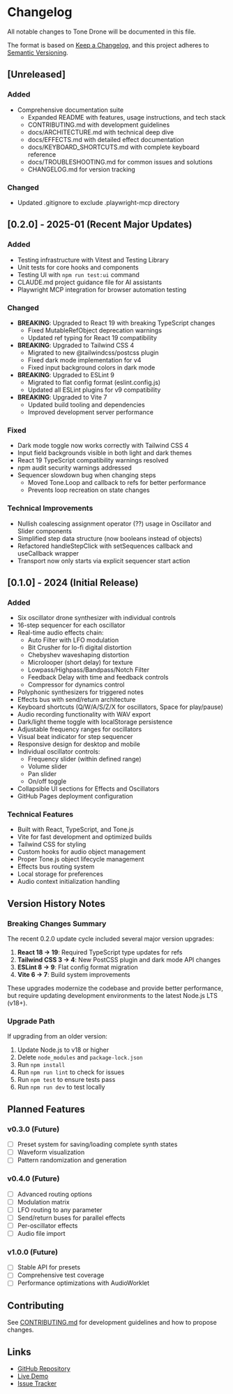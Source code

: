 # Changelog

All notable changes to Tone Drone will be documented in this file.

The format is based on [Keep a Changelog](https://keepachangelog.com/en/1.0.0/),
and this project adheres to [Semantic Versioning](https://semver.org/spec/v2.0.0.html).

## [Unreleased]

### Added

- Comprehensive documentation suite
  - Expanded README with features, usage instructions, and tech stack
  - CONTRIBUTING.md with development guidelines
  - docs/ARCHITECTURE.md with technical deep dive
  - docs/EFFECTS.md with detailed effect documentation
  - docs/KEYBOARD_SHORTCUTS.md with complete keyboard reference
  - docs/TROUBLESHOOTING.md for common issues and solutions
  - CHANGELOG.md for version tracking

### Changed

- Updated .gitignore to exclude .playwright-mcp directory

## [0.2.0] - 2025-01 (Recent Major Updates)

### Added

- Testing infrastructure with Vitest and Testing Library
- Unit tests for core hooks and components
- Testing UI with `npm run test:ui` command
- CLAUDE.md project guidance file for AI assistants
- Playwright MCP integration for browser automation testing

### Changed

- **BREAKING**: Upgraded to React 19 with breaking TypeScript changes
  - Fixed MutableRefObject deprecation warnings
  - Updated ref typing for React 19 compatibility
- **BREAKING**: Upgraded to Tailwind CSS 4
  - Migrated to new @tailwindcss/postcss plugin
  - Fixed dark mode implementation for v4
  - Fixed input background colors in dark mode
- **BREAKING**: Upgraded to ESLint 9
  - Migrated to flat config format (eslint.config.js)
  - Updated all ESLint plugins for v9 compatibility
- **BREAKING**: Upgraded to Vite 7
  - Updated build tooling and dependencies
  - Improved development server performance

### Fixed

- Dark mode toggle now works correctly with Tailwind CSS 4
- Input field backgrounds visible in both light and dark themes
- React 19 TypeScript compatibility warnings resolved
- npm audit security warnings addressed
- Sequencer slowdown bug when changing steps
  - Moved Tone.Loop and callback to refs for better performance
  - Prevents loop recreation on state changes

### Technical Improvements

- Nullish coalescing assignment operator (??) usage in Oscillator and Slider components
- Simplified step data structure (now booleans instead of objects)
- Refactored handleStepClick with setSequences callback and useCallback wrapper
- Transport now only starts via explicit sequencer start action

## [0.1.0] - 2024 (Initial Release)

### Added

- Six oscillator drone synthesizer with individual controls
- 16-step sequencer for each oscillator
- Real-time audio effects chain:
  - Auto Filter with LFO modulation
  - Bit Crusher for lo-fi digital distortion
  - Chebyshev waveshaping distortion
  - Microlooper (short delay) for texture
  - Lowpass/Highpass/Bandpass/Notch Filter
  - Feedback Delay with time and feedback controls
  - Compressor for dynamics control
- Polyphonic synthesizers for triggered notes
- Effects bus with send/return architecture
- Keyboard shortcuts (Q/W/A/S/Z/X for oscillators, Space for play/pause)
- Audio recording functionality with WAV export
- Dark/light theme toggle with localStorage persistence
- Adjustable frequency ranges for oscillators
- Visual beat indicator for step sequencer
- Responsive design for desktop and mobile
- Individual oscillator controls:
  - Frequency slider (within defined range)
  - Volume slider
  - Pan slider
  - On/off toggle
- Collapsible UI sections for Effects and Oscillators
- GitHub Pages deployment configuration

### Technical Features

- Built with React, TypeScript, and Tone.js
- Vite for fast development and optimized builds
- Tailwind CSS for styling
- Custom hooks for audio object management
- Proper Tone.js object lifecycle management
- Effects bus routing system
- Local storage for preferences
- Audio context initialization handling

## Version History Notes

### Breaking Changes Summary

The recent 0.2.0 update cycle included several major version upgrades:

1. **React 18 → 19**: Required TypeScript type updates for refs
2. **Tailwind CSS 3 → 4**: New PostCSS plugin and dark mode API changes
3. **ESLint 8 → 9**: Flat config format migration
4. **Vite 6 → 7**: Build system improvements

These upgrades modernize the codebase and provide better performance, but require updating development environments to the latest Node.js LTS (v18+).

### Upgrade Path

If upgrading from an older version:

1. Update Node.js to v18 or higher
2. Delete `node_modules` and `package-lock.json`
3. Run `npm install`
4. Run `npm run lint` to check for issues
5. Run `npm test` to ensure tests pass
6. Run `npm run dev` to test locally

## Planned Features

### v0.3.0 (Future)

- [ ] Preset system for saving/loading complete synth states
- [ ] Waveform visualization
- [ ] Pattern randomization and generation

### v0.4.0 (Future)

- [ ] Advanced routing options
- [ ] Modulation matrix
- [ ] LFO routing to any parameter
- [ ] Send/return buses for parallel effects
- [ ] Per-oscillator effects
- [ ] Audio file import

### v1.0.0 (Future)

- [ ] Stable API for presets
- [ ] Comprehensive test coverage
- [ ] Performance optimizations with AudioWorklet

## Contributing

See [CONTRIBUTING.md](CONTRIBUTING.md) for development guidelines and how to propose changes.

## Links

- [GitHub Repository](https://github.com/daveknapik/tone-drone)
- [Live Demo](https://daveknapik.github.io/tone-drone/)
- [Issue Tracker](https://github.com/daveknapik/tone-drone/issues)
